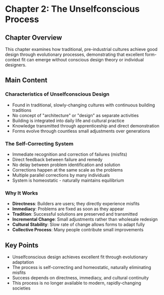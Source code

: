 # Chapter 2: The Unselfconscious Process

## Chapter Overview
This chapter examines how traditional, pre-industrial cultures achieve good design through evolutionary processes, demonstrating that excellent form-context fit can emerge without conscious design theory or individual designers.

## Main Content

### Characteristics of Unselfconscious Design
- Found in traditional, slowly-changing cultures with continuous building traditions
- No concept of "architecture" or "design" as separate activities
- Building is integrated into daily life and cultural practice
- Knowledge transmitted through apprenticeship and direct demonstration
- Forms evolve through countless small adjustments over generations

### The Self-Correcting System
- Immediate recognition and correction of failures (misfits)
- Direct feedback between failure and remedy
- No delay between problem identification and solution
- Corrections happen at the same scale as the problems
- Multiple parallel corrections by many individuals
- System is homeostatic - naturally maintains equilibrium

### Why It Works
- **Directness**: Builders are users; they directly experience misfits
- **Immediacy**: Problems are fixed as soon as they appear
- **Tradition**: Successful solutions are preserved and transmitted
- **Incremental Change**: Small adjustments rather than wholesale redesign
- **Cultural Stability**: Slow rate of change allows forms to adapt fully
- **Collective Process**: Many people contribute small improvements

## Key Points
- Unselfconscious design achieves excellent fit through evolutionary adaptation
- The process is self-correcting and homeostatic, naturally eliminating misfits
- Success depends on directness, immediacy, and cultural continuity
- This process is no longer available to modern, rapidly-changing societies